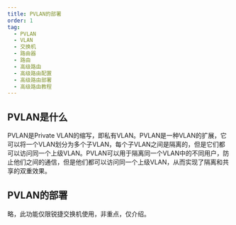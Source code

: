 ```yaml
---
title: PVLAN的部署
order: 1 
tag:
  - PVLAN
  - VLAN
  - 交换机
  - 路由器
  - 路由
  - 高级路由
  - 高级路由配置
  - 高级路由部署
  - 高级路由教程
---
```


## PVLAN是什么

PVLAN是Private VLAN的缩写，即私有VLAN。PVLAN是一种VLAN的扩展，它可以将一个VLAN划分为多个子VLAN，每个子VLAN之间是隔离的，但是它们都可以访问同一个上级VLAN。PVLAN可以用于隔离同一个VLAN中的不同用户，防止他们之间的通信，但是他们都可以访问同一个上级VLAN，从而实现了隔离和共享的双重效果。

## PVLAN的部署

略，此功能仅限锐捷交换机使用，非重点，仅介绍。